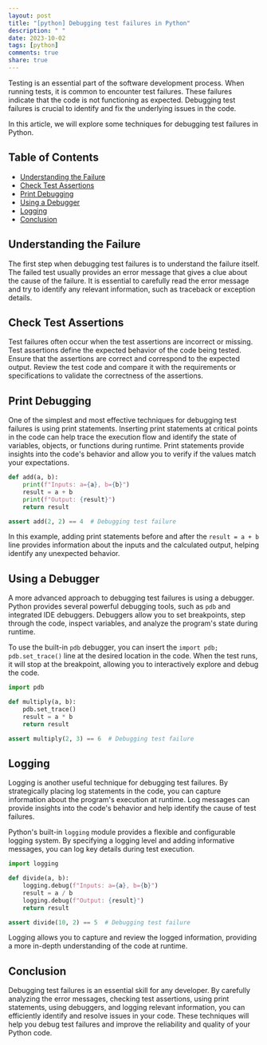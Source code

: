 ```yaml
---
layout: post
title: "[python] Debugging test failures in Python"
description: " "
date: 2023-10-02
tags: [python]
comments: true
share: true
---
```


Testing is an essential part of the software development process. When running tests, it is common to encounter test failures. These failures indicate that the code is not functioning as expected. Debugging test failures is crucial to identify and fix the underlying issues in the code.

In this article, we will explore some techniques for debugging test failures in Python.

## Table of Contents
- [Understanding the Failure](#understanding-the-failure)
- [Check Test Assertions](#check-test-assertions)
- [Print Debugging](#print-debugging)
- [Using a Debugger](#using-a-debugger)
- [Logging](#logging)
- [Conclusion](#conclusion)

## Understanding the Failure

The first step when debugging test failures is to understand the failure itself. The failed test usually provides an error message that gives a clue about the cause of the failure. It is essential to carefully read the error message and try to identify any relevant information, such as traceback or exception details.

## Check Test Assertions

Test failures often occur when the test assertions are incorrect or missing. Test assertions define the expected behavior of the code being tested. Ensure that the assertions are correct and correspond to the expected output. Review the test code and compare it with the requirements or specifications to validate the correctness of the assertions.

## Print Debugging

One of the simplest and most effective techniques for debugging test failures is using print statements. Inserting print statements at critical points in the code can help trace the execution flow and identify the state of variables, objects, or functions during runtime. Print statements provide insights into the code's behavior and allow you to verify if the values match your expectations.

```python
def add(a, b):
    print(f"Inputs: a={a}, b={b}")
    result = a + b
    print(f"Output: {result}")
    return result

assert add(2, 2) == 4  # Debugging test failure
```

In this example, adding print statements before and after the `result = a + b` line provides information about the inputs and the calculated output, helping identify any unexpected behavior.

## Using a Debugger

A more advanced approach to debugging test failures is using a debugger. Python provides several powerful debugging tools, such as `pdb` and integrated IDE debuggers. Debuggers allow you to set breakpoints, step through the code, inspect variables, and analyze the program's state during runtime.

To use the built-in `pdb` debugger, you can insert the `import pdb; pdb.set_trace()` line at the desired location in the code. When the test runs, it will stop at the breakpoint, allowing you to interactively explore and debug the code.

```python
import pdb

def multiply(a, b):
    pdb.set_trace()
    result = a * b
    return result

assert multiply(2, 3) == 6  # Debugging test failure
```

## Logging

Logging is another useful technique for debugging test failures. By strategically placing log statements in the code, you can capture information about the program's execution at runtime. Log messages can provide insights into the code's behavior and help identify the cause of test failures.

Python's built-in `logging` module provides a flexible and configurable logging system. By specifying a logging level and adding informative messages, you can log key details during test execution.

```python
import logging

def divide(a, b):
    logging.debug(f"Inputs: a={a}, b={b}")
    result = a / b
    logging.debug(f"Output: {result}")
    return result

assert divide(10, 2) == 5  # Debugging test failure
```

Logging allows you to capture and review the logged information, providing a more in-depth understanding of the code at runtime.

## Conclusion

Debugging test failures is an essential skill for any developer. By carefully analyzing the error messages, checking test assertions, using print statements, using debuggers, and logging relevant information, you can efficiently identify and resolve issues in your code. These techniques will help you debug test failures and improve the reliability and quality of your Python code.